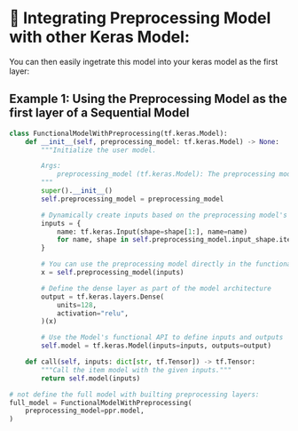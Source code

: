 # 🔗 Integrating Preprocessing Model with other Keras Model:

You can then easily ingetrate this model into your keras model as the first layer:

## Example 1: Using the Preprocessing Model as the first layer of a Sequential Model

```python
class FunctionalModelWithPreprocessing(tf.keras.Model):
    def __init__(self, preprocessing_model: tf.keras.Model) -> None:
        """Initialize the user model.

        Args:
            preprocessing_model (tf.keras.Model): The preprocessing model.
        """
        super().__init__()
        self.preprocessing_model = preprocessing_model

        # Dynamically create inputs based on the preprocessing model's input shape
        inputs = {
            name: tf.keras.Input(shape=shape[1:], name=name)
            for name, shape in self.preprocessing_model.input_shape.items()
        }

        # You can use the preprocessing model directly in the functional API.
        x = self.preprocessing_model(inputs)

        # Define the dense layer as part of the model architecture
        output = tf.keras.layers.Dense(
            units=128,
            activation="relu",
        )(x)

        # Use the Model's functional API to define inputs and outputs
        self.model = tf.keras.Model(inputs=inputs, outputs=output)

    def call(self, inputs: dict[str, tf.Tensor]) -> tf.Tensor:
        """Call the item model with the given inputs."""
        return self.model(inputs)

# not define the full model with builting preprocessing layers:
full_model = FunctionalModelWithPreprocessing(
    preprocessing_model=ppr.model,
)
```
